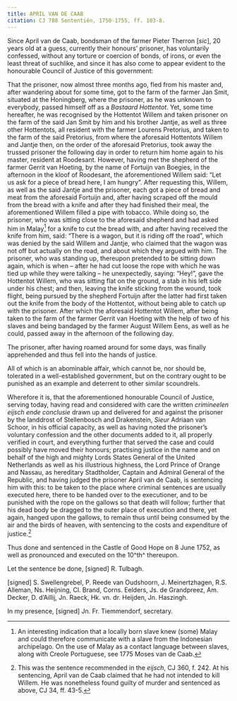 ```yaml
---
title: APRIL VAN DE CAAB
citation: CJ 788 Sententiën, 1750-1755, ff. 103-8.
---
```


Since April van de Caab, bondsman of the farmer Pieter Therron \[*sic*\], 20 years old at a guess, currently their honours’ prisoner, has voluntarily confessed, without any torture or coercion of bonds, of irons, or even the least threat of suchlike, and since it has also come to appear evident to the honourable Council of Justice of this government:

That the prisoner, now almost three months ago, fled from his master and, after wandering about for some time, got to the farm of the farmer Jan Smit, situated at the Honingberg, where the prisoner, as he was unknown to everybody, passed himself off as a *Bastaard Hottentot*. Yet, some time hereafter, he was recognised by the Hottentot Willem and taken prisoner on the farm of the said Jan Smit by him and his brother Jantje, as well as three other Hottentots, all resident with the farmer Lourens Pretorius, and taken to the farm of the said Pretorius, from where the aforesaid Hottentots Willem and Jantje then, on the order of the aforesaid Pretorius, took away the trussed prisoner the following day in order to return him home again to his master, resident at Roodesant. However, having met the shepherd of the farmer Gerrit van Hoeting, by the name of Fortuijn van Boegies, in the afternoon in the kloof of Roodesant, the aforementioned Willem said: “Let us ask for a piece of bread here, I am hungry”. After requesting this, Willem, as well as the said Jantje and the prisoner, each got a piece of bread and meat from the aforesaid Fortuijn and, after having scraped off the mould from the bread with a knife and after they had finished their meal, the aforementioned Willem filled a pipe with tobacco. While doing so, the prisoner, who was sitting close to the aforesaid shepherd and had asked him in Malay[^1] for a knife to cut the bread with, and after having received the knife from him, said: “There is a wagon, but it is riding off the road”, which was denied by the said Willem and Jantje, who claimed that the wagon was not off but actually on the road, and about which they argued with him. The prisoner, who was standing up, thereupon pretended to be sitting down again, which is when – after he had cut loose the rope with which he was tied up while they were talking – he unexpectedly, saying: “Hey!”, gave the Hottentot Willem, who was sitting flat on the ground, a stab in his left side under his chest; and then, leaving the knife sticking from the wound, took flight, being pursued by the shepherd Fortuijn after the latter had first taken out the knife from the body of the Hottentot, without being able to catch up with the prisoner. After which the aforesaid Hottentot Willem, after being taken to the farm of the farmer Gerrit van Hoeting with the help of two of his slaves and being bandaged by the farmer August Willem Eens, as well as he could, passed away in the afternoon of the following day.

The prisoner, after having roamed around for some days, was finally apprehended and thus fell into the hands of justice.

All of which is an abominable affair, which cannot be, nor should be, tolerated in a well-established government, but on the contrary ought to be punished as an example and deterrent to other similar scoundrels.

Wherefore it is, that the aforementioned honourable Council of Justice, serving today, having read and considered with care the written *crimineelen eijsch ende conclusie* drawn up and delivered for and against the prisoner by the landdrost of Stellenbosch and Drakenstein, *Sieur* Adriaan van Schoor, in his official capacity, as well as having noted the prisoner’s voluntary confession and the other documents added to it, all properly verified in court, and everything further that served the case and could possibly have moved their honours; practising justice in the name and on behalf of the high and mighty Lords States General of the United Netherlands as well as his illustrious highness, the Lord Prince of Orange and Nassau, as hereditary Stadtholder, Captain and Admiral General of the Republic, and having judged the prisoner April van de Caab, is sentencing him with this: to be taken to the place where criminal sentences are usually executed here, there to be handed over to the executioner, and to be punished with the rope on the gallows so that death will follow; further that his dead body be dragged to the outer place of execution and there, yet again, hanged upon the gallows, to remain thus until being consumed by the air and the birds of heaven, with sentencing to the costs and expenditure of justice.[^2]

Thus done and sentenced in the Castle of Good Hope on 8 June 1752, as well as pronounced and executed on the 10^th^ thereupon.

Let the sentence be done, \[signed\] R. Tulbagh.

\[signed\] S. Swellengrebel, P. Reede van Oudshoorn, J. Meinertzhagen, R.S. Alleman, Ns. Heijning, Cl. Brand, Corns. Eelders, Js. de Grandpreez, Am. Decker, D. d’Aillij, Jn. Raeck, Hk. vn. dr. Heijden, Jn. Haszingh.

In my presence, \[signed\] Jn. Fr. Tiemmendorf, secretary.

[^1]: An interesting indication that a locally born slave knew (some) Malay and could therefore communicate with a slave from the Indonesian archipelago. On the use of Malay as a contact language between slaves, along with Creole Portuguese, see 1775 Moses van de Caab.

[^2]: This was the sentence recommended in the *eijsch*, CJ 360, f. 242. At his sentencing, April van de Caab claimed that he had not intended to kill Willem. He was nonetheless found guilty of murder and sentenced as above, CJ 34, ff. 43-5.
